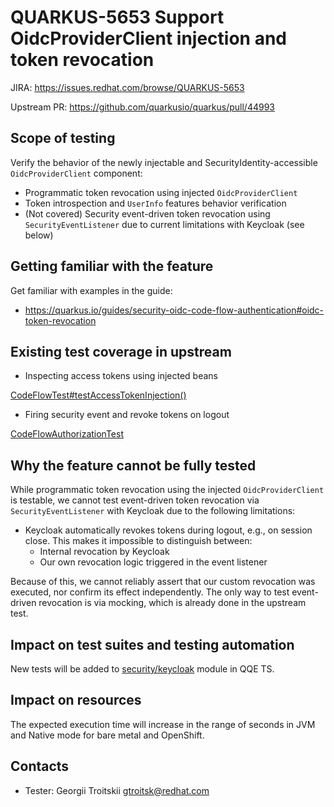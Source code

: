 # QUARKUS-5653 Support OidcProviderClient injection and token revocation

JIRA: https://issues.redhat.com/browse/QUARKUS-5653

Upstream PR: https://github.com/quarkusio/quarkus/pull/44993

## Scope of testing
Verify the behavior of the newly injectable and SecurityIdentity-accessible `OidcProviderClient` component:
- Programmatic token revocation using injected `OidcProviderClient`
- Token introspection and `UserInfo` features behavior verification
- (Not covered) Security event-driven token revocation using `SecurityEventListener` due to current limitations with Keycloak (see below)

## Getting familiar with the feature
Get familiar with examples in the guide:
- https://quarkus.io/guides/security-oidc-code-flow-authentication#oidc-token-revocation

## Existing test coverage in upstream
- Inspecting access tokens using injected beans

[CodeFlowTest#testAccessTokenInjection()](https://github.com/quarkusio/quarkus/blob/main/integration-tests/oidc-code-flow/src/test/java/io/quarkus/it/keycloak/CodeFlowTest.java#L1153)

- Firing security event and revoke tokens on logout

[CodeFlowAuthorizationTest](https://github.com/quarkusio/quarkus/blob/main/integration-tests/oidc-wiremock-logout/src/test/java/io/quarkus/it/keycloak/CodeFlowAuthorizationTest.java)

## Why the feature cannot be fully tested
While programmatic token revocation using the injected `OidcProviderClient` is testable,
we cannot test event-driven token revocation via `SecurityEventListener` with Keycloak due to the following limitations:
- Keycloak automatically revokes tokens during logout, e.g., on session close. This makes it impossible to distinguish between:
  - Internal revocation by Keycloak
  - Our own revocation logic triggered in the event listener

Because of this, we cannot reliably assert that our custom revocation was executed, nor confirm its effect independently.
The only way to test event-driven revocation is via mocking, which is already done in the upstream test.

## Impact on test suites and testing automation
New tests will be added to [security/keycloak](https://github.com/quarkus-qe/quarkus-test-suite/tree/main/security/keycloak) module in QQE TS.

## Impact on resources
The expected execution time will increase in the range of seconds in JVM and Native mode for bare metal and OpenShift.

## Contacts
* Tester: Georgii Troitskii <gtroitsk@redhat.com>